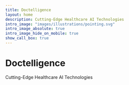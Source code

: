```yaml
---
title: Doctelligence
layout: home
description: Cutting-Edge Healthcare AI Technologies
intro_image: "images/illustrations/pointing.svg"
intro_image_absolute: true
intro_image_hide_on_mobile: true
show_call_box: true
---
```


# Doctelligence

Cutting-Edge Healthcare AI Technologies
